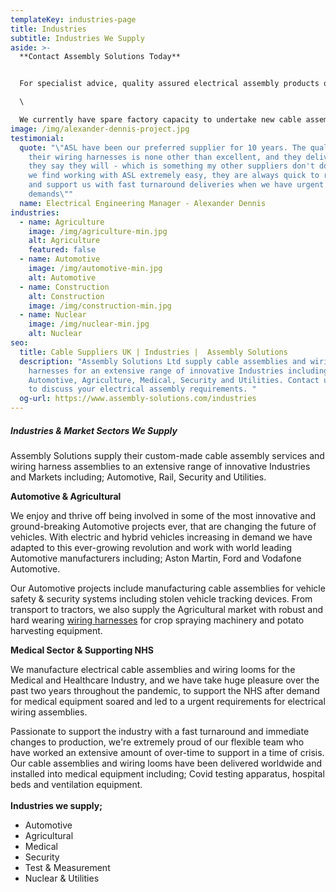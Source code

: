 ```yaml
---
templateKey: industries-page
title: Industries
subtitle: Industries We Supply
aside: >-
  **Contact Assembly Solutions Today** 


  For specialist advice, quality assured electrical assembly products or to discuss your specific requirements, [get in touch](www.assembly-solutions.com/contact) with our expert team. We'll be happy to answer any questions you may have.\

  \

  We currently have spare factory capacity to undertake new cable assembly projects and wiring harness manufacture opportunities, so please contact us if you are looking for a quote. Call us on **01204 521999** or email enquiry@assembly-solutions.com.
image: /img/alexander-dennis-project.jpg
testimonial:
  quote: "\"ASL have been our preferred supplier for 10 years. The quality of
    their wiring harnesses is none other than excellent, and they deliver when
    they say they will - which is something my other suppliers don't do! For us
    we find working with ASL extremely easy, they are always quick to respond
    and support us with fast turnaround deliveries when we have urgent
    demands\""
  name: Electrical Engineering Manager - Alexander Dennis
industries:
  - name: Agriculture
    image: /img/agriculture-min.jpg
    alt: Agriculture
    featured: false
  - name: Automotive
    image: /img/automotive-min.jpg
    alt: Automotive
  - name: Construction
    alt: Construction
    image: /img/construction-min.jpg
  - name: Nuclear
    image: /img/nuclear-min.jpg
    alt: Nuclear
seo:
  title: Cable Suppliers UK | Industries |  Assembly Solutions
  description: "Assembly Solutions Ltd supply cable assemblies and wiring
    harnesses for an extensive range of innovative Industries including;
    Automotive, Agriculture, Medical, Security and Utilities. Contact us today
    to discuss your electrical assembly requirements. "
  og-url: https://www.assembly-solutions.com/industries
---
```

##### **Industries & Market Sectors We Supply**

Assembly Solutions supply their custom-made cable assembly services and wiring harness assemblies to an extensive range of innovative Industries and Markets including; Automotive, Rail, Security and Utilities. 

**Automotive & Agricultural**

We enjoy and thrive off being involved in some of the most innovative and ground-breaking Automotive projects ever, that are changing the future of vehicles. With electric and hybrid vehicles increasing in demand we have adapted to this ever-growing revolution and work with world leading Automotive manufacturers including; Aston Martin, Ford and Vodafone Automotive. 

Our Automotive projects include manufacturing cable assemblies for vehicle safety & security systems including stolen vehicle tracking devices. From transport to tractors, we also supply the Agricultural market with robust and hard wearing [wiring harnesses](/wiring-harness) for crop spraying machinery and potato harvesting equipment. 

**Medical Sector & Supporting NHS**

We manufacture electrical cable assemblies and wiring looms for the Medical and Healthcare Industry, and we have take huge pleasure over the past two years throughout the pandemic, to support the NHS after demand for medical equipment soared and led to a urgent requirements for electrical wiring assemblies.

Passionate to support the industry with a fast turnaround and immediate changes to production, we're extremely proud of our flexible team who have worked an extensive amount of over-time to support in a time of crisis. Our cable assemblies and wiring looms have been delivered worldwide and installed into medical equipment including; Covid testing apparatus, hospital beds and ventilation equipment. \
\
**Industries we supply;**

* Automotive
* Agricultural
* Medical
* Security
* Test & Measurement
* Nuclear & Utilities